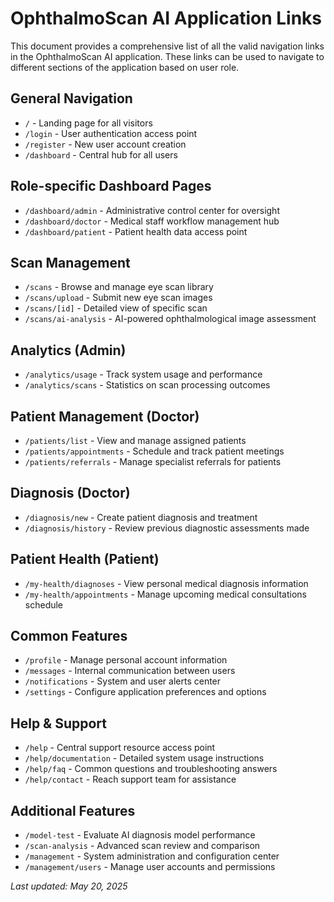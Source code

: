 # OphthalmoScan AI Application Links

This document provides a comprehensive list of all the valid navigation links in the OphthalmoScan AI application. These links can be used to navigate to different sections of the application based on user role.

## General Navigation
- `/` - Landing page for all visitors
- `/login` - User authentication access point
- `/register` - New user account creation
- `/dashboard` - Central hub for all users

## Role-specific Dashboard Pages
- `/dashboard/admin` - Administrative control center for oversight
- `/dashboard/doctor` - Medical staff workflow management hub
- `/dashboard/patient` - Patient health data access point

## Scan Management
- `/scans` - Browse and manage eye scan library
- `/scans/upload` - Submit new eye scan images
- `/scans/[id]` - Detailed view of specific scan
- `/scans/ai-analysis` - AI-powered ophthalmological image assessment

## Analytics (Admin)
- `/analytics/usage` - Track system usage and performance
- `/analytics/scans` - Statistics on scan processing outcomes

## Patient Management (Doctor)
- `/patients/list` - View and manage assigned patients
- `/patients/appointments` - Schedule and track patient meetings
- `/patients/referrals` - Manage specialist referrals for patients

## Diagnosis (Doctor)
- `/diagnosis/new` - Create patient diagnosis and treatment
- `/diagnosis/history` - Review previous diagnostic assessments made

## Patient Health (Patient)
- `/my-health/diagnoses` - View personal medical diagnosis information
- `/my-health/appointments` - Manage upcoming medical consultations schedule

## Common Features
- `/profile` - Manage personal account information
- `/messages` - Internal communication between users
- `/notifications` - System and user alerts center
- `/settings` - Configure application preferences and options

## Help & Support
- `/help` - Central support resource access point
- `/help/documentation` - Detailed system usage instructions
- `/help/faq` - Common questions and troubleshooting answers
- `/help/contact` - Reach support team for assistance

## Additional Features
- `/model-test` - Evaluate AI diagnosis model performance
- `/scan-analysis` - Advanced scan review and comparison
- `/management` - System administration and configuration center
- `/management/users` - Manage user accounts and permissions

*Last updated: May 20, 2025*
